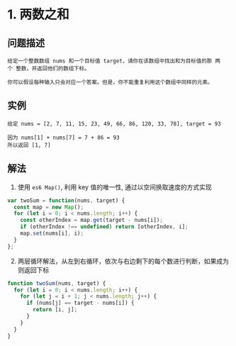 # 1. 两数之和

## 问题描述

```
给定一个整数数组 nums 和一个目标值 target，请你在该数组中找出和为目标值的那 两个 整数，并返回他们的数组下标。

你可以假设每种输入只会对应一个答案。但是，你不能重复利用这个数组中同样的元素。
```

## 实例

```
给定 nums = [2, 7, 11, 15, 23, 49, 66, 86, 120, 33, 78], target = 93

因为 nums[1] + nums[7] = 7 + 86 = 93
所以返回 [1, 7]
```

## 解法

1. 使用 `es6 Map()`, 利用 key 值的唯一性, 通过以空间换取速度的方式实现

```js
var twoSum = function(nums, target) {
  const map = new Map();
  for (let i = 0; i < nums.length; i++) {
    const otherIndex = map.get(target - nums[i]);
    if (otherIndex !== undefined) return [otherIndex, i];
    map.set(nums[i], i);
  }
};
```

2. 两层循环解法，从左到右循环，依次与右边剩下的每个数进行判断，如果成为则返回下标

```js
function twoSum(nums, target) {
  for (let i = 0; i < nums.length; i++) {
    for (let j = i + 1; j < nums.length; j++) {
      if (nums[j] == target - nums[i]) {
        return [i, j];
      }
    }
  }
}
```
